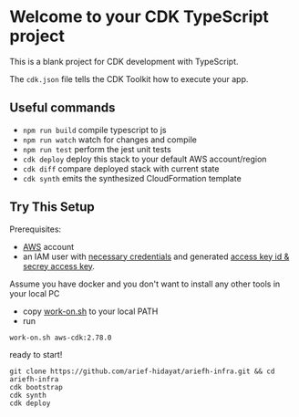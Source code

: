 # Welcome to your CDK TypeScript project

This is a blank project for CDK development with TypeScript.

The `cdk.json` file tells the CDK Toolkit how to execute your app.

## Useful commands

* `npm run build`   compile typescript to js
* `npm run watch`   watch for changes and compile
* `npm run test`    perform the jest unit tests
* `cdk deploy`      deploy this stack to your default AWS account/region
* `cdk diff`        compare deployed stack with current state
* `cdk synth`       emits the synthesized CloudFormation template

## Try This Setup

Prerequisites:
* [AWS](https://aws.amazon.com) account
* an IAM user with [necessary credentials](https://alexanderzeitler.com/articles/minimal-iam-permission-for-aws-cdk-deployment/) and generated [access key id & secrey access key](https://docs.aws.amazon.com/IAM/latest/UserGuide/id_credentials_access-keys.html).

Assume you have docker and you don't want to install any other tools in your local PC
* copy [work-on.sh](./work-on.sh) to your local PATH
* run
```
work-on.sh aws-cdk:2.78.0
```

ready to start!

```
git clone https://github.com/arief-hidayat/ariefh-infra.git && cd ariefh-infra
cdk bootstrap
cdk synth
cdk deploy
```
